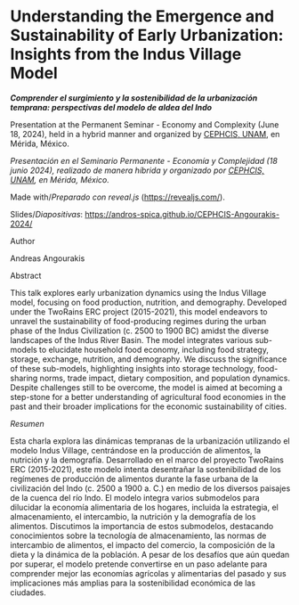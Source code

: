 # Understanding the Emergence and Sustainability of Early Urbanization: Insights from the Indus Village Model

**_Comprender el surgimiento y la sostenibilidad de la urbanización temprana: perspectivas del modelo de aldea del Indo_**

Presentation at the Permanent Seminar - Economy and Complexity (June 18, 2024), held in a hybrid manner and organized by [CEPHCIS, UNAM](https://www.cephcis.unam.mx/), en Mérida, México.

*Presentación en el Seminario Permanente - Economía y Complejidad (18 junio 2024), realizado de manera híbrida y organizado por [CEPHCIS, UNAM](https://www.cephcis.unam.mx/), en Mérida, México.*

Made with/*Preparado con* *reveal.js* (https://revealjs.com/).

Slides/*Diapositivas*: https://andros-spica.github.io/CEPHCIS-Angourakis-2024/

Author

Andreas Angourakis

Abstract

This talk explores early urbanization dynamics using the Indus Village model, focusing on food production, nutrition, and demography. Developed under the TwoRains ERC project (2015-2021), this model endeavors to unravel the sustainability of food-producing regimes during the urban phase of the Indus Civilization (c. 2500 to 1900 BC) amidst the diverse landscapes of the Indus River Basin. The model integrates various sub-models to elucidate household food economy, including food strategy, storage, exchange, nutrition, and demography. We discuss the significance of these sub-models, highlighting insights into storage technology, food-sharing norms, trade impact, dietary composition, and population dynamics. Despite challenges still to be overcome, the model is aimed at becoming a step-stone for a better understanding of agricultural food economies in the past and their broader implications for the economic sustainability of cities.

*Resumen*

Esta charla explora las dinámicas tempranas de la urbanización utilizando el modelo Indus Village, centrándose en la producción de alimentos, la nutrición y la demografía. Desarrollado en el marco del proyecto TwoRains ERC (2015-2021), este modelo intenta desentrañar la sostenibilidad de los regímenes de producción de alimentos durante la fase urbana de la civilización del Indo (c. 2500 a 1900 a. C.) en medio de los diversos paisajes de la cuenca del río Indo. El modelo integra varios submodelos para dilucidar la economía alimentaria de los hogares, incluida la estrategia, el almacenamiento, el intercambio, la nutrición y la demografía de los alimentos. Discutimos la importancia de estos submodelos, destacando conocimientos sobre la tecnología de almacenamiento, las normas de intercambio de alimentos, el impacto del comercio, la composición de la dieta y la dinámica de la población. A pesar de los desafíos que aún quedan por superar, el modelo pretende convertirse en un paso adelante para comprender mejor las economías agrícolas y alimentarias del pasado y sus implicaciones más amplias para la sostenibilidad económica de las ciudades.
